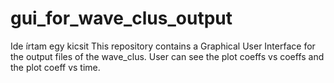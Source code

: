 # gui_for_wave_clus_output
 Ide írtam egy kicsit This repository contains a Graphical User Interface for the output files of the wave_clus. User can see the plot coeffs vs coeffs and the plot coeff vs time.
